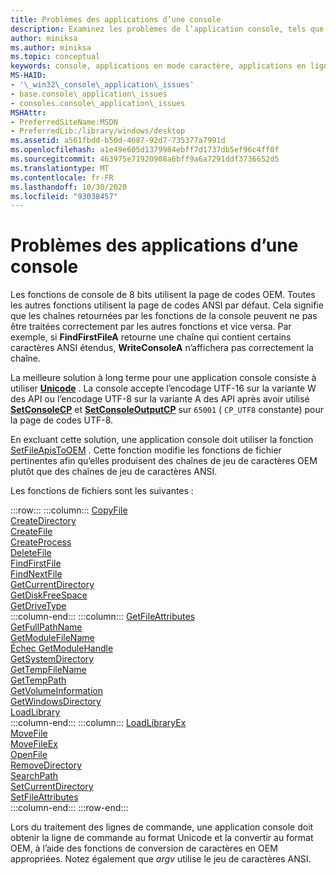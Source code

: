 ```yaml
---
title: Problèmes des applications d’une console
description: Examinez les problèmes de l’application console, tels que les fonctions qui acceptent ou retournent des chaînes de jeu de caractères OEM et les fonctions qui acceptent ou retournent des chaînes de jeu de caractères ANSI.
author: miniksa
ms.author: miniksa
ms.topic: conceptual
keywords: console, applications en mode caractère, applications en ligne de commande, applications de terminal, API console
MS-HAID:
- '\_win32\_console\_application\_issues'
- base.console\_application\_issues
- consoles.console\_application\_issues
MSHAttr:
- PreferredSiteName:MSDN
- PreferredLib:/library/windows/desktop
ms.assetid: a561fbdd-b50d-4687-92d7-735377a7991d
ms.openlocfilehash: a1e49e605d1379984ebff7d1737db5ef96c4ff0f
ms.sourcegitcommit: 463975e71920908a6bff9a6a7291ddf3736652d5
ms.translationtype: MT
ms.contentlocale: fr-FR
ms.lasthandoff: 10/30/2020
ms.locfileid: "93038457"
---
```

# <a name="console-application-issues"></a>Problèmes des applications d’une console

Les fonctions de console de 8 bits utilisent la page de codes OEM. Toutes les autres fonctions utilisent la page de codes ANSI par défaut. Cela signifie que les chaînes retournées par les fonctions de la console peuvent ne pas être traitées correctement par les autres fonctions et vice versa. Par exemple, si **FindFirstFileA** retourne une chaîne qui contient certains caractères ANSI étendus, **WriteConsoleA** n’affichera pas correctement la chaîne.

La meilleure solution à long terme pour une application console consiste à utiliser **[Unicode](https://docs.microsoft.com/windows/win32/intl/unicode)** . La console accepte l’encodage UTF-16 sur la variante W des API ou l’encodage UTF-8 sur la variante A des API après avoir utilisé **[SetConsoleCP](setconsolecp.md)** et **[SetConsoleOutputCP](setconsoleoutputcp.md)** sur `65001` ( `CP_UTF8` constante) pour la page de codes UTF-8.

En excluant cette solution, une application console doit utiliser la fonction [SetFileApisToOEM](https://msdn.microsoft.com/library/windows/desktop/aa365534) . Cette fonction modifie les fonctions de fichier pertinentes afin qu’elles produisent des chaînes de jeu de caractères OEM plutôt que des chaînes de jeu de caractères ANSI.

Les fonctions de fichiers sont les suivantes :

:::row:::
    :::column:::
        [CopyFile](https://msdn.microsoft.com/library/windows/desktop/aa363851)  
        [CreateDirectory](https://msdn.microsoft.com/library/windows/desktop/aa363855)  
        [CreateFile](https://msdn.microsoft.com/library/windows/desktop/aa363858)  
        [CreateProcess](https://msdn.microsoft.com/library/windows/desktop/ms682425)  
        [DeleteFile](https://msdn.microsoft.com/library/windows/desktop/aa363915)  
        [FindFirstFile](https://msdn.microsoft.com/library/windows/desktop/aa364418)  
        [FindNextFile](https://msdn.microsoft.com/library/windows/desktop/aa364428)  
        [GetCurrentDirectory](https://msdn.microsoft.com/library/windows/desktop/aa364934)  
        [GetDiskFreeSpace](https://msdn.microsoft.com/library/windows/desktop/aa364935)  
        [GetDriveType](https://msdn.microsoft.com/library/windows/desktop/aa364939)  
    :::column-end:::
    :::column:::
        [GetFileAttributes](https://msdn.microsoft.com/library/windows/desktop/aa364944)  
        [GetFullPathName](https://msdn.microsoft.com/library/windows/desktop/aa364963)  
        [GetModuleFileName](https://msdn.microsoft.com/library/windows/desktop/ms683197)  
        [Échec GetModuleHandle](https://msdn.microsoft.com/library/windows/desktop/ms683199)  
        [GetSystemDirectory](https://msdn.microsoft.com/library/windows/desktop/ms724373)  
        [GetTempFileName](https://msdn.microsoft.com/library/windows/desktop/aa364991)  
        [GetTempPath](https://msdn.microsoft.com/library/windows/desktop/aa364992)  
        [GetVolumeInformation](https://msdn.microsoft.com/library/windows/desktop/aa364993)  
        [GetWindowsDirectory](https://msdn.microsoft.com/library/windows/desktop/ms724454)  
        [LoadLibrary](https://msdn.microsoft.com/library/windows/desktop/ms684175)  
    :::column-end:::
    :::column:::
        [LoadLibraryEx](https://msdn.microsoft.com/library/windows/desktop/ms684179)  
        [MoveFile](https://msdn.microsoft.com/library/windows/desktop/aa365239)  
        [MoveFileEx](https://msdn.microsoft.com/library/windows/desktop/aa365240)  
        [OpenFile](https://msdn.microsoft.com/library/windows/desktop/aa365430)  
        [RemoveDirectory](https://msdn.microsoft.com/library/windows/desktop/aa365488)  
        [SearchPath](https://msdn.microsoft.com/library/windows/desktop/aa365527)  
        [SetCurrentDirectory](https://msdn.microsoft.com/library/windows/desktop/aa365530)  
        [SetFileAttributes](https://msdn.microsoft.com/library/windows/desktop/aa365535)  
    :::column-end:::
:::row-end:::

Lors du traitement des lignes de commande, une application console doit obtenir la ligne de commande au format Unicode et la convertir au format OEM, à l’aide des fonctions de conversion de caractères en OEM appropriées. Notez également que *argv* utilise le jeu de caractères ANSI.
